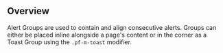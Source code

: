 ## Overview

Alert Groups are used to contain and align consecutive alerts. Groups can either be placed inline alongside a page's content or in the corner as a Toast Group using the `.pf-m-toast` modifier.
